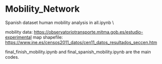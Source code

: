# Mobility_Network
Spanish dataset human mobility analysis in all.ipynb \


mobility data: https://observatoriotransporte.mitma.gob.es/estudio-experimental
map shapefile: https://www.ine.es/censos2011_datos/cen11_datos_resultados_seccen.htm

final_finish_mobility.ipynb and final_spanish_mobility.ipynb are the main codes.
